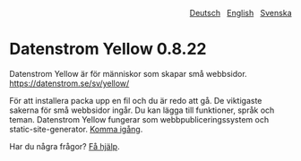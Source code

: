 <p align="right"><a href="README-de.md">Deutsch</a> &nbsp; <a href="README.md">English</a> &nbsp; <a href="README-sv.md">Svenska</a></p>

# Datenstrom Yellow 0.8.22

Datenstrom Yellow är för människor som skapar små webbsidor. https://datenstrom.se/sv/yellow/

För att installera packa upp en fil och du är redo att gå. De viktigaste sakerna för små webbsidor ingår. Du kan lägga till funktioner, språk och teman. Datenstrom Yellow fungerar som webbpubliceringssystem och static-site-generator. [Komma igång](https://datenstrom.se/sv/yellow/help/how-to-get-started).

Har du några frågor? [Få hjälp](https://datenstrom.se/sv/yellow/help/).
